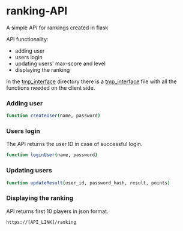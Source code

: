 # ranking-API
A simple API for rankings created in flask

API functionality:
- adding user
- users login
- updating users' max-score and level
- displaying the ranking

In the [tmp_interface](https://github.com/PiotrBienkowski/ranking-API/tree/main/tmp_interface)
 directory there is a [tmp_interface](https://github.com/PiotrBienkowski/ranking-API/blob/main/tmp_interface/script.js) file with all the functions needed on the client side.

### Adding user
```bash
function createUser(name, password)
```
### Users login
The API returns the user ID in case of successful login. 
```bash
function loginUser(name, password)
```
### Updating users
```bash
function updateResult(user_id, password_hash, result, points)
```
### Displaying the ranking
API returns first 10 players in json format. 
```bash
https://[API_LINK]/ranking
```